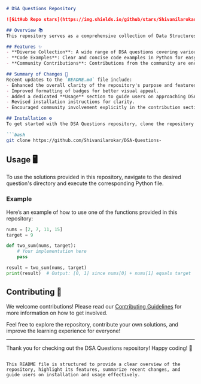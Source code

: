 ```markdown
# DSA Questions Repository

![GitHub Repo stars](https://img.shields.io/github/stars/Shivanilarokar/DSA-Questions-) ![GitHub forks](https://img.shields.io/github/forks/Shivanilarokar/DSA-Questions-) ![GitHub issues](https://img.shields.io/github/issues/Shivanilarokar/DSA-Questions-)

## Overview 📚
This repository serves as a comprehensive collection of Data Structures and Algorithms (DSA) questions and solutions, aimed at helping developers improve their coding skills and prepare for technical interviews.

## Features ✨
- **Diverse Collection**: A wide range of DSA questions covering various topics and difficulty levels.
- **Code Examples**: Clear and concise code examples in Python for easy understanding.
- **Community Contributions**: Contributions from the community are encouraged, making this repository a collaborative learning space.

## Summary of Changes 📝
Recent updates to the `README.md` file include:
- Enhanced the overall clarity of the repository's purpose and features.
- Improved formatting of badges for better visual appeal.
- Added a dedicated **Usage** section to guide users on approaching DSA questions.
- Revised installation instructions for clarity.
- Encouraged community involvement explicitly in the contribution section.

## Installation ⚙️
To get started with the DSA Questions repository, clone the repository to your local machine:

```bash
git clone https://github.com/Shivanilarokar/DSA-Questions-
```

## Usage 🖥️
To use the solutions provided in this repository, navigate to the desired question's directory and execute the corresponding Python file.

### Example
Here’s an example of how to use one of the functions provided in this repository:

```python
nums = [2, 7, 11, 15]
target = 9

def two_sum(nums, target):
    # Your implementation here
    pass

result = two_sum(nums, target)
print(result)  # Output: [0, 1] since nums[0] + nums[1] equals target
```

## Contributing 🤝
We welcome contributions! Please read our [Contributing Guidelines](CONTRIBUTING.md) for more information on how to get involved.

Feel free to explore the repository, contribute your own solutions, and improve the learning experience for everyone!

---

Thank you for checking out the DSA Questions repository! Happy coding! 🚀
```

This README file is structured to provide a clear overview of the repository, highlight its features, summarize recent changes, and guide users on installation and usage effectively.